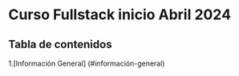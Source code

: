 # Curso Fullstack inicio Abril 2024
## Tabla de contenidos

1.[Información General] (#información-general)
